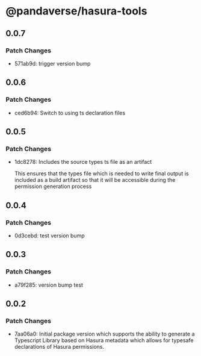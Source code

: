 # @pandaverse/hasura-tools

## 0.0.7

### Patch Changes

- 571ab9d: trigger version bump

## 0.0.6

### Patch Changes

- ced6b94: Switch to using ts declaration files

## 0.0.5

### Patch Changes

- 1dc8278: Includes the source types ts file as an artifact

  This ensures that the types file which is needed to write final output is included
  as a build artifact so that it will be accessible during the permission generation process

## 0.0.4

### Patch Changes

- 0d3cebd: test version bump

## 0.0.3

### Patch Changes

- a79f285: version bump test

## 0.0.2

### Patch Changes

- 7aa06a0: Initial package version which supports the ability to generate a Typescript Library based on Hasura metadata
  which allows for typesafe declarations of Hasura permissions.
